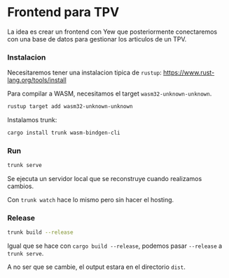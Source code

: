 # Frontend para TPV

La idea es crear un frontend con Yew que posteriormente conectaremos con una base de datos para gestionar los articulos de un TPV.

### Instalacion

Necesitaremos tener una instalacion tipica de `rustup`: <https://www.rust-lang.org/tools/install>

Para compilar a WASM, necesitamos el target `wasm32-unknown-unknown`.

```bash
rustup target add wasm32-unknown-unknown
```

Instalamos trunk:

```bash
cargo install trunk wasm-bindgen-cli
```

### Run

```bash
trunk serve
```

Se ejecuta un servidor local que se reconstruye cuando realizamos cambios.

Con `trunk watch` hace lo mismo pero sin hacer el hosting.

### Release

```bash
trunk build --release
```

Igual que se hace con `cargo build --release`, podemos pasar `--release` a `trunk serve`.

A no ser que se cambie, el output estara en el directorio `dist`.

